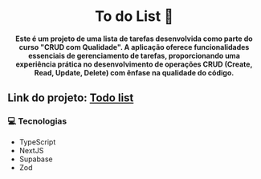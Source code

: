 <h1 align="center" style="font-weight: bold;">To do List 📝</h1>

<p align="center">
    <b>Este é um projeto de uma lista de tarefas desenvolvida como parte do curso "CRUD com Qualidade". A aplicação oferece funcionalidades essenciais de gerenciamento de tarefas, proporcionando uma experiência prática no desenvolvimento de operações CRUD (Create, Read, Update, Delete) com ênfase na qualidade do código.</b>
</p>

<h2>Link do projeto: <a href="#">Todo list</a></h2>

<h3 id="technologies">💻 Tecnologias</h3>

- TypeScript
- NextJS
- Supabase
- Zod






